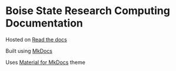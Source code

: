# Boise State Research Computing Documentation

Hosted on [Read the docs](https://bsu-docs.readthedocs.io/en/latest/)

Built using [MkDocs](https://www.mkdocs.org/)

Uses [Material for MkDocs](https://squidfunk.github.io/mkdocs-material/) theme
